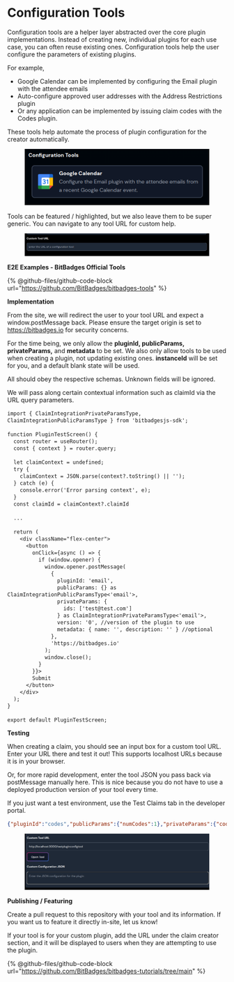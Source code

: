 # Configuration Tools

Configuration tools are a helper layer abstracted over the core plugin implementations. Instead of creating new, individual plugins for each use case, you can often reuse existing ones. Configuration tools help the user configure the parameters of existing plugins.

For example,&#x20;

* Google Calendar can be implemented by configuring the Email plugin with the attendee emails
* Auto-configure approved user addresses with the Address Restrictions plugin
* Or any application can be implemented by issuing claim codes with the Codes plugin.

These tools help automate the process of plugin  configuration for the creator automatically.

<figure><img src="../../.gitbook/assets/image (128).png" alt=""><figcaption></figcaption></figure>

Tools can be featured / highlighted, but we also leave them to be super generic. You can navigate to any tool URL for custom help.

<figure><img src="../../.gitbook/assets/image (129).png" alt=""><figcaption></figcaption></figure>

**E2E Examples - BitBadges Official Tools**

{% @github-files/github-code-block url="https://github.com/BitBadges/bitbadges-tools" %}

**Implementation**

From the site, we will redirect the user to your tool URL and expect a window.postMessage back. Please ensure the target origin is set to https://bitbadges.io for security concerns.

For the time being, we only allow the **pluginId, publicParams, privateParams,** and **metadata** to be set. We also only allow tools to be used when creating a plugin, not updating existing ones. **instanceId** will be set for you, and a default blank state will be used.

All should obey the respective schemas. Unknown fields will be ignored.

We will pass along certain contextual information such as claimId via the URL query parameters.

```tsx
import { ClaimIntegrationPrivateParamsType, ClaimIntegrationPublicParamsType } from 'bitbadgesjs-sdk';

function PluginTestScreen() {
  const router = useRouter();
  const { context } = router.query;

  let claimContext = undefined;
  try {
    claimContext = JSON.parse(context?.toString() || '');
  } catch (e) {
    console.error('Error parsing context', e);
  }
  const claimId = claimContext?.claimId
  
  ...

  return (
    <div className="flex-center">
      <button
        onClick={async () => {
          if (window.opener) {
            window.opener.postMessage(
              {
                pluginId: 'email',
                publicParams: {} as ClaimIntegrationPublicParamsType<'email'>,
                privateParams: {
                  ids: ['test@test.com']
                } as ClaimIntegrationPrivateParamsType<'email'>,
                version: '0', //version of the plugin to use
                metadata: { name: '', description: '' } //optional
              },
              'https://bitbadges.io'
            );
            window.close();
          }
        }}>
        Submit
      </button>
    </div>
  );
}

export default PluginTestScreen;

```

**Testing**

When creating a claim, you should see an input box for a custom tool URL. Enter your URL there and test it out! This supports localhost URLs because it is in your browser.

Or, for more rapid development, enter the tool JSON you pass back via postMessage manually here. This is nice because you do not have to use a deployed production version of your tool every time.&#x20;

If you just want a test environment, use the Test Claims tab in the developer portal.

```json
{"pluginId":"codes","publicParams":{"numCodes":1},"privateParams":{"codes":["code123"]}}
```

<figure><img src="../../.gitbook/assets/image (4) (1) (1).png" alt=""><figcaption></figcaption></figure>

**Publishing / Featuring**

Create a pull request to this repository with your tool and its information. If you want us to feature it directly in-site, let us know!

If your tool is for your custom plugin, add the URL under the claim creator section, and it will be displayed to users when they are attempting to use the plugin.

{% @github-files/github-code-block url="https://github.com/BitBadges/bitbadges-tutorials/tree/main" %}
